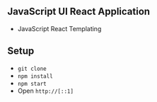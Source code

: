 ## JavaScript UI React Application

* JavaScript React Templating

## Setup
* `git clone`
* `npm install`
* `npm start`
* Open `http://[::1]`
